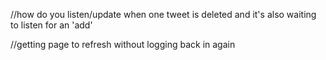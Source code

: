 //how do you listen/update when one tweet is deleted and it's also waiting to listen for an 'add'

//getting page to refresh without logging back in again
